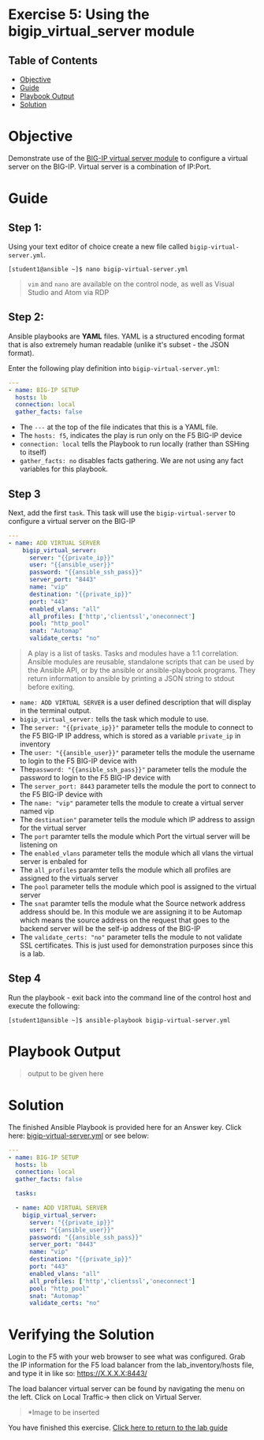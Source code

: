 # Exercise 5: Using the bigip_virtual_server module

## Table of Contents

- [Objective](#Objective)
- [Guide](#Guide)
- [Playbook Output](#Playbook_Output)
- [Solution](#Solution)

# Objective

Demonstrate use of the [BIG-IP virtual server module](https://docs.ansible.com/ansible/latest/modules/bigip_virtual_server_module.html) to configure a virtual server on the BIG-IP. Virtual server is a combination of IP:Port.

# Guide

## Step 1:

Using your text editor of choice create a new file called `bigip-virtual-server.yml`.

```
[student1@ansible ~]$ nano bigip-virtual-server.yml
```

>`vim` and `nano` are available on the control node, as well as Visual Studio and Atom via RDP

## Step 2:

Ansible playbooks are **YAML** files. YAML is a structured encoding format that is also extremely human readable (unlike it's subset - the JSON format).

Enter the following play definition into `bigip-virtual-server.yml`:

``` yaml
---
- name: BIG-IP SETUP
  hosts: lb
  connection: local
  gather_facts: false
```

- The `---` at the top of the file indicates that this is a YAML file.
- The `hosts: f5`,  indicates the play is run only on the F5 BIG-IP device
- `connection: local` tells the Playbook to run locally (rather than SSHing to itself)
- `gather_facts: no` disables facts gathering.  We are not using any fact variables for this playbook.

## Step 3

Next, add the first `task`. This task will use the `bigip-virtual-server` to configure a virtual server on the BIG-IP

``` yaml
---
- name: ADD VIRTUAL SERVER
    bigip_virtual_server:
      server: "{{private_ip}}"
      user: "{{ansible_user}}"
      password: "{{ansible_ssh_pass}}"
      server_port: "8443"
      name: "vip"
      destination: "{{private_ip}}"
      port: "443"
      enabled_vlans: "all"
      all_profiles: ['http','clientssl','oneconnect']
      pool: "http_pool"
      snat: "Automap"
      validate_certs: "no"
```

>A play is a list of tasks. Tasks and modules have a 1:1 correlation.  Ansible modules are reusable, standalone scripts that can be used by the Ansible API, or by the ansible or ansible-playbook programs. They return information to ansible by printing a JSON string to stdout before exiting.

- `name: ADD VIRTUAL SERVER` is a user defined description that will display in the terminal output.
- `bigip_virtual_server:` tells the task which module to use.
- The `server: "{{private_ip}}"` parameter tells the module to connect to the F5 BIG-IP IP address, which is stored as a variable `private_ip` in inventory
- The `user: "{{ansible_user}}"` parameter tells the module the username to login to the F5 BIG-IP device with
- The`password: "{{ansible_ssh_pass}}"` parameter tells the module the password to login to the F5 BIG-IP device with
- The `server_port: 8443` parameter tells the module the port to connect to the F5 BIG-IP device with
- The `name: "vip"` parameter tells the module to create a virtual server named vip
- The `destination"` parameter tells the module which IP address to assign for the virtual server
- The `port` paramter tells the module which Port the virtual server will be listening on
- The `enabled_vlans` parameter tells the module which all vlans the virtual server is enbaled for
- The `all_profiles` paramter tells the module which all profiles are assigned to the virtuals server
- The `pool` parameter tells the module which pool is assigned to the virtual server
- The `snat` paramter tells the module what the Source network address address should be. In this module we are assigning it to be Automap which means the source address on the request that goes to the backend server will be the self-ip address of the BIG-IP
- The `validate_certs: "no"` parameter tells the module to not validate SSL certificates.  This is just used for demonstration purposes since this is a lab.

## Step 4

Run the playbook - exit back into the command line of the control host and execute the following:

```
[student1@ansible ~]$ ansible-playbook bigip-virtual-server.yml
```

# Playbook Output
>output to be given here

# Solution
The finished Ansible Playbook is provided here for an Answer key.  Click here: [bigip-virtual-server.yml](bigip-virtual-server.yml) or see below:

```yaml
---
- name: BIG-IP SETUP
  hosts: lb
  connection: local
  gather_facts: false

  tasks:

  - name: ADD VIRTUAL SERVER
    bigip_virtual_server:
      server: "{{private_ip}}"
      user: "{{ansible_user}}"
      password: "{{ansible_ssh_pass}}"
      server_port: "8443"
      name: "vip"
      destination: "{{private_ip}}"
      port: "443"
      enabled_vlans: "all"
      all_profiles: ['http','clientssl','oneconnect']
      pool: "http_pool"
      snat: "Automap"
      validate_certs: "no"
```

# Verifying the Solution

Login to the F5 with your web browser to see what was configured.  Grab the IP information for the F5 load balancer from the lab_inventory/hosts file, and type it in like so: https://X.X.X.X:8443/

The load balancer virtual server can be found by navigating the menu on the left.  Click on Local Traffic-> then click on Virtual Server.
>*Image to be inserted

You have finished this exercise.  [Click here to return to the lab guide](../README.md)
